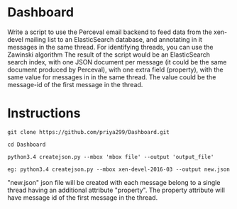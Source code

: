 # Dashboard
Write a script to use the Perceval email backend to feed data from the xen-devel mailing list to an ElasticSearch database, and annotating in it messages in the same thread. For identifying threads, you can use the Zawinski algorithm
The result of the script would be an ElasticSearch search index, with one JSON document per message (it could be the same document produced by Perceval), with one extra field (property), with the same value for messages in in the same thread. The value could be the message-id of the first message in the thread.

Instructions
============

    git clone https://github.com/priya299/Dashboard.git
    
    cd Dashboard
    
    python3.4 createjson.py --mbox 'mbox file' --output 'output_file'

    eg: python3.4 createjson.py --mbox xen-devel-2016-03 --output new.json

"new.json" json file will be created with each message belong to a single thread having an additional attribute "property". The property attribute will have message id of the first message in the thread.

